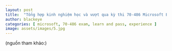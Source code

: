 ```yaml
---
layout: post
title:  "Tổng hợp kinh nghiệm học và vượt qua kỳ thi 70-486 Microsoft Exam"
author: blackeye
categories: [ microsoft, 70-486 exam, learn and pass, experience ]
image: assets/images/5.jpg
---
```


(nguồn tham khảo:)
